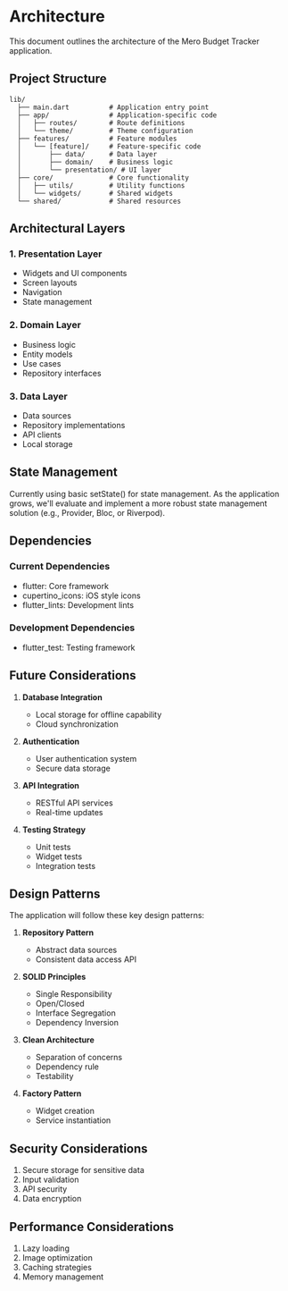 # Architecture

This document outlines the architecture of the Mero Budget Tracker application.

## Project Structure

```
lib/
  ├── main.dart          # Application entry point
  ├── app/               # Application-specific code
  │   ├── routes/        # Route definitions
  │   └── theme/         # Theme configuration
  ├── features/          # Feature modules
  │   └── [feature]/     # Feature-specific code
  │       ├── data/      # Data layer
  │       ├── domain/    # Business logic
  │       └── presentation/ # UI layer
  ├── core/              # Core functionality
  │   ├── utils/         # Utility functions
  │   └── widgets/       # Shared widgets
  └── shared/            # Shared resources
```

## Architectural Layers

### 1. Presentation Layer
- Widgets and UI components
- Screen layouts
- Navigation
- State management

### 2. Domain Layer
- Business logic
- Entity models
- Use cases
- Repository interfaces

### 3. Data Layer
- Data sources
- Repository implementations
- API clients
- Local storage

## State Management

Currently using basic setState() for state management. As the application grows, we'll evaluate and implement a more robust state management solution (e.g., Provider, Bloc, or Riverpod).

## Dependencies

### Current Dependencies
- flutter: Core framework
- cupertino_icons: iOS style icons
- flutter_lints: Development lints

### Development Dependencies
- flutter_test: Testing framework

## Future Considerations

1. **Database Integration**
   - Local storage for offline capability
   - Cloud synchronization

2. **Authentication**
   - User authentication system
   - Secure data storage

3. **API Integration**
   - RESTful API services
   - Real-time updates

4. **Testing Strategy**
   - Unit tests
   - Widget tests
   - Integration tests

## Design Patterns

The application will follow these key design patterns:

1. **Repository Pattern**
   - Abstract data sources
   - Consistent data access API

2. **SOLID Principles**
   - Single Responsibility
   - Open/Closed
   - Interface Segregation
   - Dependency Inversion

3. **Clean Architecture**
   - Separation of concerns
   - Dependency rule
   - Testability

4. **Factory Pattern**
   - Widget creation
   - Service instantiation

## Security Considerations

1. Secure storage for sensitive data
2. Input validation
3. API security
4. Data encryption

## Performance Considerations

1. Lazy loading
2. Image optimization
3. Caching strategies
4. Memory management